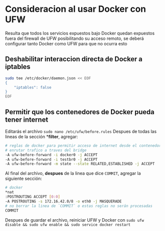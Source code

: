 # Consideracion al usar Docker con UFW

Resulta que todos los servicios expuestos bajo Docker quedan expuestos fuera del firewall de UFW posibilitando su acceso remoto, se deberá configurar tanto Docker como UFW para que no ocurra esto

## Deshabilitar interaccion directa de Docker a iptables
```sh
sudo tee /etc/docker/daemon.json << EOF
{
    "iptables": false
}
EOF
```

## Permitir que los contenedores de Docker pueda tener internet
Editarás el archivo `sudo nano /etc/ufw/before.rules`
Despues de todas las lineas de la sección \***filter**, agregar:
```sh
# reglas de docker para permitir acceso de internet desde el contenedor
# enrutar trafico a traves del bridge
-A ufw-before-forward -i docker0 -j ACCEPT
-A ufw-before-forward -i testbr0 -j ACCEPT
-A ufw-before-forward -m state --state RELATED,ESTABLISHED -j ACCEPT
```
Al final del archivo, **despues** de la linea que dice `COMMIT`, agregar la siguiente sección:
```sh
# docker
*nat
:POSTROUTING ACCEPT [0:0]
-A POSTROUTING -s 172.16.42.0/8 -o eth0 -j MASQUERADE
# no borrar la linea de `COMMIT` o estas reglas no serán procesadas
COMMIT
```

Despues de guardar el archivo, reiniciar UFW y Docker con `sudo ufw disable && sudo ufw enable && sudo service docker restart`
